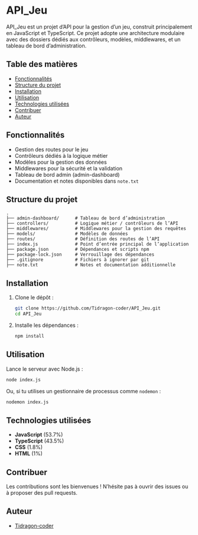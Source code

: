 # API_Jeu

API_Jeu est un projet d’API pour la gestion d’un jeu, construit principalement en JavaScript et TypeScript. Ce projet adopte une architecture modulaire avec des dossiers dédiés aux contrôleurs, modèles, middlewares, et un tableau de bord d’administration.

## Table des matières

- [Fonctionnalités](#fonctionnalités)
- [Structure du projet](#structure-du-projet)
- [Installation](#installation)
- [Utilisation](#utilisation)
- [Technologies utilisées](#technologies-utilisées)
- [Contribuer](#contribuer)
- [Auteur](#auteur)

## Fonctionnalités

- Gestion des routes pour le jeu
- Contrôleurs dédiés à la logique métier
- Modèles pour la gestion des données
- Middlewares pour la sécurité et la validation
- Tableau de bord admin (admin-dashboard)
- Documentation et notes disponibles dans `note.txt`

## Structure du projet

```
.
├── admin-dashboard/      # Tableau de bord d’administration
├── controllers/          # Logique métier / contrôleurs de l’API
├── middlewares/          # Middlewares pour la gestion des requêtes
├── models/               # Modèles de données
├── routes/               # Définition des routes de l’API
├── index.js              # Point d’entrée principal de l’application
├── package.json          # Dépendances et scripts npm
├── package-lock.json     # Verrouillage des dépendances
├── .gitignore            # Fichiers à ignorer par git
├── note.txt              # Notes et documentation additionnelle
```

## Installation

1. Clone le dépôt :
   ```bash
   git clone https://github.com/Tidragon-coder/API_Jeu.git
   cd API_Jeu
   ```

2. Installe les dépendances :
   ```bash
   npm install
   ```

## Utilisation

Lance le serveur avec Node.js :
```bash
node index.js
```
Ou, si tu utilises un gestionnaire de processus comme `nodemon` :
```bash
nodemon index.js
```

## Technologies utilisées

- **JavaScript** (53.7%)
- **TypeScript** (43.5%)
- **CSS** (1.8%)
- **HTML** (1%)

## Contribuer

Les contributions sont les bienvenues ! N’hésite pas à ouvrir des issues ou à proposer des pull requests.

## Auteur

- [Tidragon-coder](https://github.com/Tidragon-coder)
